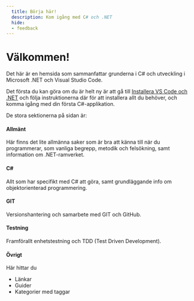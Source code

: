 ```yaml
---
  title: Börja här!
  description: Kom igång med C# och .NET
  hide:
  - feedback
---
```


# Välkommen!

Det här är en hemsida som sammanfattar grunderna i C# och utveckling i Microsoft .NET och Visual Studio Code.

Det första du kan göra om du är helt ny är att gå till [Installera VS Code och .NET](misc/guides/quickstart.md) och följa instruktionerna där för att installera allt du behöver, och komma igång med din första C#-applikation.

De stora sektionerna på sidan är:

#### Allmänt
Här finns det lite allmänna saker som är bra att känna till när du programmerar, som vanliga begrepp, metodik och felsökning, samt information om .NET-ramverket. 

#### C\#
Allt som har specifikt med C# att göra, samt grundläggande info om objektorienterad programmering.

#### GIT
Versionshantering och samarbete med GIT och GitHub.

#### Testning
Framförallt enhetstestning och TDD (Test Driven Development).

#### Övrigt
Här hittar du

* Länkar
* Guider
* Kategorier med taggar